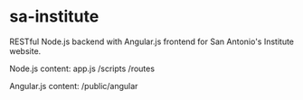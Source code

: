 sa-institute
============

RESTful Node.js backend with Angular.js frontend for San Antonio's Institute website.

Node.js content:
app.js
/scripts
/routes

Angular.js content:
/public/angular
